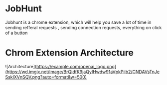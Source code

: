 # JobHunt
Jobhunt is a chrome extension, which will help you save a lot of time in sending refferal requests , sending connection requests, everything on click of a button


# Chrom Extension Architecture

![Architecture](https://example.com/openai_logo.png](https://wd.imgix.net/image/BrQidfK9jaQyIHwdw91aVpkPiib2/CNDAVsTnJeSskIXVnSQV.png?auto=format&w=500)

